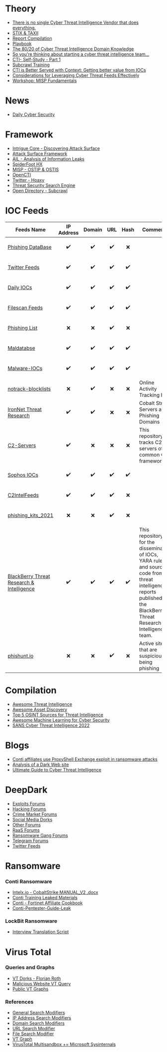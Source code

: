 # Theory
  - [There is no single Cyber Threat Intelligence Vendor that does everything.](http://correlatedsecurity.com/there-is-no-single-cti-vendor-that-does-everything/)
  - [STIX & TAXII](https://oasis-open.github.io/cti-documentation/)
  - [Report Compilation](https://github.com/mxm0z/awesome-intelligence-writing)
  - [Playbook](https://kostas-ts.medium.com/high-level-threat-intelligence-playbooks-intrusion-analysis-playbook-95e1b8d3a1be)
  - [The 80/20 of Cyber Threat Intelligence Domain Knowledge](http://correlatedsecurity.com/cyber-threat-intelligence-summary/)
  - [So you're thinking about starting a cyber threat intelligence team...](https://redcanary.com/blog/intel-team/)
  - [CTI- Self-Study - Part 1](https://github.com/mattreduce/cti-self-study)
  - [Subcrawl Training](https://www.youtube.com/watch?v=f0MbDdo9v1E)
  - [CTI is Better Served with Context: Getting better value from IOCs](https://klrgrz.medium.com/cti-is-better-served-with-context-getting-better-value-from-iocs-496343741f80)
  - [Considerations for Leveraging Cyber Threat Feeds Effectively](https://klrgrz.medium.com/considerations-for-leveraging-cyber-threat-feeds-effectively-1d1cfa9fb140)
  - [Workshop: MISP Fundamentals](https://www.youtube.com/watch?v=00jq7Gbqdz8)

# News 
  - [Daily Cyber Security](https://www.threatintel.de/)

# Framework 
  - [Intrigue Core - Discovering Attack Surface](https://github.com/intrigueio/intrigue-core)
  - [Attack Surface Framework](https://github.com/vmware-labs/attack-surface-framework)
  - [AIL - Analysis of Information Leaks](https://github.com/CIRCL/AIL-framework)
  - [SpiderFoot HX](https://www.spiderfoot.net/)
  - [MISP - OSTIP & OSTIS](https://www.misp-project.org/)
  - [OpenCTI](https://github.com/OpenCTI-Platform/opencti)
  - [Twitter - Hoaxy](https://hoaxy.osome.iu.edu/)
  - [Threat Security Search Engine](https://cse.google.com/cse?cx=003248445720253387346:turlh5vi4xc)
  - [Open Directory - Subcrawl](https://github.com/hpthreatresearch/subcrawl)

# IOC Feeds
| Feeds Name | IP Address | Domain | URL | Hash | Comments
| --- | --- | --- | --- | --- | --- |
| [Phishing DataBase](https://github.com/mitchellkrogza/Phishing.Database) | <center><p align = "center"> :heavy_check_mark: </p> </center> | <center><p align = "center"> :heavy_check_mark: </p> </center> | <center><p align = "center"> :heavy_check_mark: </p> </center> | <center><p align = "center"> :x: </p> </center> |
| [Twitter Feeds](https://tweetfeed.live/) | <center><p align = "center"> :heavy_check_mark: </p> </center> | <center><p align = "center"> :heavy_check_mark: </p> </center> | <center><p align = "center"> :heavy_check_mark: </p> </center> | <center><p align = "center"> :heavy_check_mark: </p> </center> |
| [Daily IOCs](https://github.com/StrangerealIntel/DailyIOC) | <center><p align = "center"> :heavy_check_mark: </p> </center> | <center><p align = "center"> :heavy_check_mark: </p> </center> | <center><p align = "center"> :heavy_check_mark: </p> </center> | <center><p align = "center"> :heavy_check_mark: </p> </center> |
| [Filescan Feeds](https://www.filescan.io/feed) | <center><p align = "center"> :heavy_check_mark: </p> </center> | <center><p align = "center"> :heavy_check_mark: </p> </center> | <center><p align = "center"> :heavy_check_mark: </p> </center> | <center><p align = "center"> :heavy_check_mark: </p> </center> |
| [Phishing List](https://securereload.tech/Phishing/Lists/) | <center><p align = "center"> :x: </p> </center> | <center><p align = "center"> :x: </p> </center> | <center><p align = "center"> :heavy_check_mark: </p> </center> | <center><p align = "center"> :x: </p> </center> |
| [Maldatabse](https://maldatabase.com/) | <center><p align = "center"> :heavy_check_mark: </p> </center> | <center><p align = "center"> :heavy_check_mark: </p> </center> | <center><p align = "center"> :heavy_check_mark: </p> </center> | <center><p align = "center"> :heavy_check_mark: </p> </center> |
| [Malware-IOCs](https://github.com/executemalware/Malware-IOCs) | <center><p align = "center"> :heavy_check_mark: </p> </center> | <center><p align = "center"> :heavy_check_mark: </p> </center> | <center><p align = "center"> :heavy_check_mark: </p> </center> | <center><p align = "center"> :heavy_check_mark: </p> </center> |
| [notrack-blocklists](https://gitlab.com/quidsup/notrack-blocklists) | <center><p align = "center"> :x: </p> </center> | <center><p align = "center"> :heavy_check_mark: </p> </center> |  <center><p align = "center"> :x: </p> </center> |  <center><p align = "center"> :x: </p> </center> | Online Activity Tracking List |
| [IronNet Threat Research](https://github.com/IronNetCybersecurity/IronNetTR) | <center><p align = "center"> :heavy_check_mark: </p> </center> | <center><p align = "center"> :heavy_check_mark: </p> </center> |  <center><p align = "center"> :x: </p> </center> |  <center><p align = "center"> :x: </p> </center> | Cobalt Strike Servers and Phishing Domains |
| [C2-Servers](https://github.com/brett-fitz/C2-Servers) | <center><p align = "center"> :heavy_check_mark: </p> </center> | <center><p align = "center"> :x: </p> </center> |  <center><p align = "center"> :x: </p> </center> |  <center><p align = "center"> :x: </p> </center> | This repository tracks C2 servers of common C2 frameworks |
| [Sophos IOCs](https://github.com/sophoslabs/IoCs) | <center><p align = "center"> :heavy_check_mark: </p> </center> | <center><p align = "center"> :heavy_check_mark: </p> </center> | <center><p align = "center"> :heavy_check_mark: </p> </center> | <center><p align = "center"> :heavy_check_mark: </p> </center> |
| [C2IntelFeeds](https://github.com/drb-ra/C2IntelFeeds) | <center><p align = "center"> :heavy_check_mark: </p> </center> | <center><p align = "center"> :heavy_check_mark: </p> </center> | <center><p align = "center"> :heavy_check_mark: </p> </center> | <center><p align = "center"> :x: </p> </center> |
| [phishing_kits_2021](https://github.com/ninoseki/phishing_kits_2021) | <center><p align = "center"> :x: </p> </center> | <center><p align = "center"> :x: </p> </center> | <center><p align = "center"> :heavy_check_mark: </p> </center> | <center><p align = "center"> :x: </p> </center> |
| [BlackBerry Threat Research & Intelligence](https://github.com/blackberry/threat-research-and-intelligence) | <center><p align = "center"> :heavy_check_mark: </p> </center> | <center><p align = "center"> :heavy_check_mark: </p> </center> | <center><p align = "center"> :heavy_check_mark: </p> </center> | <center><p align = "center"> :heavy_check_mark: </p> </center> | This repository is for the dissemination of IOCs, YARA rules and source code from threat intelligence reports published by the BlackBerry Threat Research & Intelligence team. |
| [phishunt.io](https://phishunt.io/) | <center><p align = "center"> :x: </p> </center> | <center><p align = "center"> :x: </p> </center> | <center><p align = "center"> :heavy_check_mark: </p> </center> | <center><p align = "center"> :x: </p> </center> | Active sites that are suspicious of being phishing |

# Compilation 
  - [Awesome Threat Intelligence](https://github.com/hslatman/awesome-threat-intelligence)
  - [Awesome Asset Discovery](https://github.com/redhuntlabs/Awesome-Asset-Discovery#data-leaks)
  - [Top 5 OSINT Sources for Threat Intelligence](https://www.spiderfoot.net/top-5-osint-sources-for-threat-intelligence/)
  - [Awesome Machine Learning for Cyber Security](https://github.com/jivoi/awesome-ml-for-cybersecurity)
  - [SANS Cyber Threat Intelligence 2022](https://start.me/p/6rnyLp/sans-cyber-threat-intelligence-summit-2022)

# Blogs 
  - [Conti affiliates use ProxyShell Exchange exploit in ransomware attacks](https://twitter.com/SophosLabs/status/1433769658256089089)
  - [Analysis of a Dark Web site](https://www.neteye-blog.com/2021/07/analysis-of-a-dark-web-site/)
  - [Ultimate Guide to Cyber Threat Intelligence](https://github.com/Virtual-Base/CyberSecurityKnowledgeBase/blob/main/Resources/Finding_Beacon_Guide_Blackberry.pdf)

# DeepDark
  - [Exploits Forums](https://github.com/fastfire/deepdarkCTI/blob/main/exploits.md)
  - [Hacking Forums](https://github.com/fastfire/deepdarkCTI/blob/main/forum.md)
  - [Crime Market Forums](https://github.com/fastfire/deepdarkCTI/blob/main/markets.md)
  - [Social Media Dorks](https://github.com/fastfire/deepdarkCTI/blob/main/methods.md)
  - [Other Forums](https://github.com/fastfire/deepdarkCTI/blob/main/others.md)
  - [RaaS Forums](https://github.com/fastfire/deepdarkCTI/blob/main/raas.md)
  - [Ransomware Gang Forums](https://github.com/fastfire/deepdarkCTI/blob/main/ransomware_gang.md)
  - [Telegram Forums](https://github.com/fastfire/deepdarkCTI/blob/main/telegram.md)
  - [Twitter Feeds](https://github.com/fastfire/deepdarkCTI/blob/main/twitter.md)

# Ransomware
### Conti Ransomware
  - [Intelx.io - CobaltStrike MANUAL_V2 .docx](https://intelx.io/?did=77252046-5045-4a3d-ba6a-a1d8aee4c4e8)
  - [Conti Training Leaked Materials](https://darkfeed.io/2021/08/07/conti-affiliate/)
  - [Conti - Fortinet Affiliate Cookbook](https://www.fortinet.com/blog/threat-research/affiliates-cookbook-firsthand-peek-into-operations-and-tradecraft-of-conti)
  - [Conti-Pentester-Guide-Leak](https://github.com/ForbiddenProgrammer/conti-pentester-guide-leak)
### LockBit Ransomware
  - [Interview Translation Script](https://github.com/Virtual-Base/CyberSecurityKnowledgeBase/blob/main/Resources/AdvIntel-LockBit-Interview_Translation-%26-Transcript.pdf)

# Virus Total 
### Queries and Graphs
  - [VT Dorks - Florian Roth](https://github.com/Neo23x0/vti-dorks)
  - [Malicious Website VT Query](https://github.com/Neo23x0/vti-dorks/pull/8/commits/2d653230a2bf3a14f0cd649eed7a9ca76e857e91)
  - [Public VT Graphs](https://github.com/BushidoUK/Exploring-APT-campaigns)
### References
  - [General Search Modifiers](https://support.virustotal.com/hc/en-us/sections/360000340597-VT-Enterprise)
  - [IP Address Search Modifiers](https://support.virustotal.com/hc/en-us/articles/360005866297-IP-address-search-modifiers)
  - [Domain Search Modifiers](https://support.virustotal.com/hc/en-us/articles/360005830378-Domain-search-modifiers)
  - [URL Search Modifier](https://support.virustotal.com/hc/en-us/articles/360002832977-URL-search-modifiers)
  - [File Search Modifier](https://support.virustotal.com/hc/en-us/articles/360001385897-File-search-modifiers)
  - [VT Graph](https://support.virustotal.com/hc/en-us/sections/360000337698-VT-Graph)
  - [VirusTotal Multisandbox += Microsoft Sysinternals](https://blog.virustotal.com/2021/10/virustotal-multisandbox-microsoft.html?m=1)
